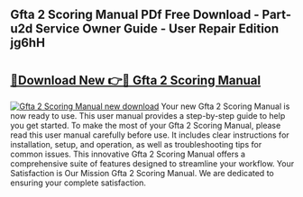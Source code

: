 ## Gfta 2 Scoring Manual PDf Free Download - Part-u2d Service Owner Guide - User Repair Edition jg6hH

# <h2><a href="http://bc35459.oget.top/?id=Gfta+2+Scoring+Manual">🔗Download New 👉🔴 Gfta 2 Scoring Manual</a></h2>

[![Gfta 2 Scoring Manual new download](https://i.imgur.com/5g1atiW.png)](http://bc35459.oget.top/?id=Gfta+2+Scoring+Manual)
Your new Gfta 2 Scoring Manual is now ready to use. This user manual provides a step-by-step guide to help you get started. To make the most of your Gfta 2 Scoring Manual, please read this user manual carefully before use. It includes clear instructions for installation, setup, and operation, as well as troubleshooting tips for common issues. This innovative Gfta 2 Scoring Manual offers a comprehensive suite of features designed to streamline your workflow. Your Satisfaction is Our Mission Gfta 2 Scoring Manual. We are dedicated to ensuring your complete satisfaction.
